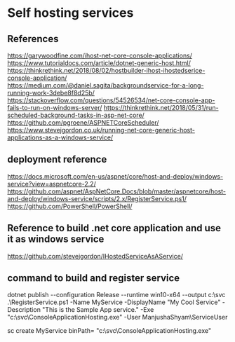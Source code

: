 # Self hosting services

## References

<https://garywoodfine.com/ihost-net-core-console-applications/>
<https://www.tutorialdocs.com/article/dotnet-generic-host.html/>
<https://thinkrethink.net/2018/08/02/hostbuilder-ihost-ihostedserice-console-application/>
<https://medium.com/@daniel.sagita/backgroundservice-for-a-long-running-work-3debe8f8d25b/>
<https://stackoverflow.com/questions/54526534/net-core-console-app-fails-to-run-on-windows-server/>
<https://thinkrethink.net/2018/05/31/run-scheduled-background-tasks-in-asp-net-core/>
<https://github.com/pgroene/ASPNETCoreScheduler/>
<https://www.stevejgordon.co.uk/running-net-core-generic-host-applications-as-a-windows-service/>

## deployment reference

<https://docs.microsoft.com/en-us/aspnet/core/host-and-deploy/windows-service?view=aspnetcore-2.2/>
<https://github.com/aspnet/AspNetCore.Docs/blob/master/aspnetcore/host-and-deploy/windows-service/scripts/2.x/RegisterService.ps1/>
<https://github.com/PowerShell/PowerShell/>

## Reference to build .net core application and use it as windows service

<https://github.com/stevejgordon/IHostedServiceAsAService/>

## command to build and register service

dotnet publish --configuration Release --runtime win10-x64 --output c:\svc
.\RegisterService.ps1 -Name MyService -DisplayName "My Cool Service" -Description "This is the Sample App service."  -Exe "c:\svc\ConsoleApplicationHosting.exe" -User ManjushaShyam\ServiceUser

sc create MyService binPath= "c:\svc\ConsoleApplicationHosting.exe"